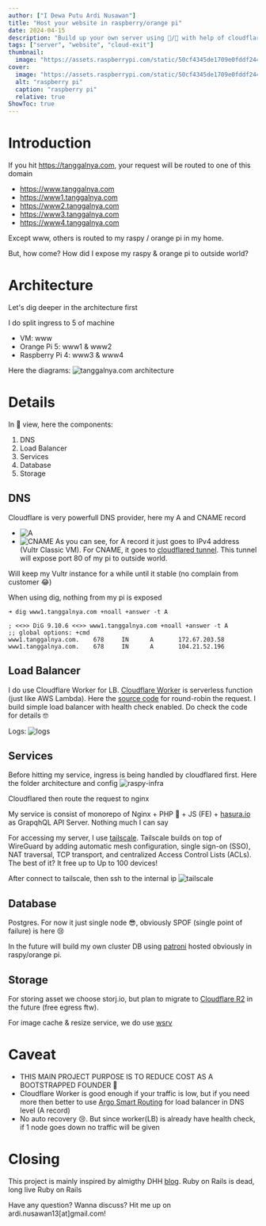 ```yaml
---
author: ["I Dewa Putu Ardi Nusawan"]
title: "Host your website in raspberry/orange pi"
date: 2024-04-15
description: "Build up your own server using 🍇/🍊 with help of cloudflare"
tags: ["server", "website", "cloud-exit"]
thumbnail:
  image: "https://assets.raspberrypi.com/static/50cf4345de1709e0fddf244e1b965b2e/3355f/raspberry-pi-5.webp"
cover:
  image: "https://assets.raspberrypi.com/static/50cf4345de1709e0fddf244e1b965b2e/3355f/raspberry-pi-5.webp"
  alt: "raspberry pi"
  caption: "raspberry pi"
  relative: true
ShowToc: true
---
```


# Introduction

If you hit https://tanggalnya.com, your request will be routed to one of this domain
- https://www.tanggalnya.com
- https://www1.tanggalnya.com
- https://www2.tanggalnya.com
- https://www3.tanggalnya.com
- https://www4.tanggalnya.com

Except www, others is routed to my raspy / orange pi in my home. 

But, how come? How did I expose my raspy & orange pi to outside world?

# Architecture

Let's dig deeper in the architecture first

I do split ingress to 5 of machine
  - VM: www
  - Orange Pi 5: www1 & www2
  - Raspberry Pi 4: www3 & www4

Here the diagrams:
![tanggalnya.com architecture](images/tanggalnya.com_architecture.png)

# Details

In 🚁 view, here the components:
1. DNS
2. Load Balancer
3. Services
4. Database
5. Storage

## DNS
Cloudflare is very powerfull DNS provider, here my A and CNAME record
  - ![A](images/A_record.png)
  - ![CNAME](images/CNAME_record.png)
      As you can see, for A record it just goes to IPv4 address (Vultr Classic VM). For CNAME, it goes to [cloudflared tunnel](https://github.com/cloudflare/cloudflared). This tunnel will expose port 80 of my pi to outside world.

Will keep my Vultr instance for a while until it stable (no complain from customer 😂)

When using dig, nothing from my pi is exposed
```
➜ dig www1.tanggalnya.com +noall +answer -t A

; <<>> DiG 9.10.6 <<>> www1.tanggalnya.com +noall +answer -t A
;; global options: +cmd
www1.tanggalnya.com.    678     IN      A       172.67.203.58
www1.tanggalnya.com.    678     IN      A       104.21.52.196

```

## Load Balancer

I do use Cloudflare Worker for LB. [Cloudflare Worker](https://workers.cloudflare.com/) is serverless function (just like AWS Lambda). Here the [source code](https://github.com/tanggalnya/load-balancer-worker/blob/main/src/proxy.ts) for round-robin the request. I build simple load balancer with health check enabled. Do check the code for details 🤓

Logs:
![logs](images/cloudflare-logs.png)

## Services

Before hitting my service, ingress is being handled by cloudflared first. Here the folder architecture and config
![raspy-infra](images/raspy-infra.png)

Cloudflared then route the request to nginx

My service is consist of monorepo of Nginx + PHP 🐘 + JS (FE) + [hasura.io](https://www.hasura.io) as GrapqhQL API Server. Nothing much I can say

For accessing my server, I use [tailscale](https://tailscale.com). Tailscale builds on top of WireGuard by adding automatic mesh configuration, single sign-on (SSO), NAT traversal, TCP transport, and centralized Access Control Lists (ACLs). The best of it? It free up to Up to 100 devices!

After connect to tailscale, then ssh to the internal ip
![tailscale](images/tailscale-node.png)

## Database

Postgres. For now it just single node 😎, obviously SPOF (single point of failure) is here 😢

In the future will build my own cluster DB using [patroni](https://github.com/zalando/patroni) hosted obviously in raspy/orange pi.

## Storage

For storing asset we choose storj.io, but plan to migrate to [Cloudflare R2](https://www.cloudflare.com/developer-platform/r2/) in the future (free egress ftw).

For image cache & resize service, we do use [wsrv](http://wsrv.nl/)

# Caveat

- THIS MAIN PROJECT PURPOSE IS TO REDUCE COST AS A BOOTSTRAPPED FOUNDER 🤣
- Cloudflare Worker is good enough if your traffic is low, but if you need more then better to use [Argo Smart Routing](https://developers.cloudflare.com/argo-smart-routing/) for load balancer in DNS level (A record)
- No auto recovery 😢. But since worker(LB) is already have health check, if 1 node goes down no traffic will be given

# Closing

This project is mainly inspired by almigthy DHH [blog](https://world.hey.com/dhh/we-have-left-the-cloud-251760fb). Ruby on Rails is dead, long live Ruby on Rails

Have any question? Wanna discuss? Hit me up on ardi.nusawan13[at]gmail.com!
